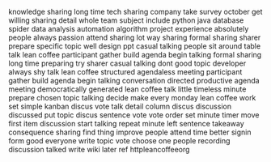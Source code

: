 knowledge sharing long time tech sharing company take survey october get willing sharing detail whole team subject include python java database spider data analysis automation algorithm project experience absolutely people always passion attend sharing lot way sharing formal sharing sharer prepare specific topic well design ppt casual talking people sit around table talk lean coffee participant gather build agenda begin talking formal sharing long time preparing try sharer casual talking dont good topic developer always shy talk lean coffee structured agendaless meeting participant gather build agenda begin talking conversation directed productive agenda meeting democratically generated lean coffee talk little timeless minute prepare chosen topic talking decide make every monday lean coffee work set simple kanban discus vote talk detail column discus discussion discussed put topic discus sentence vote vote order set minute timer move first item discussion start talking repeat minute left sentence takeaway consequence sharing find thing improve people attend time better signin form good everyone write topic vote choose one people recording discussion talked write wiki later ref httpleancoffeeorg